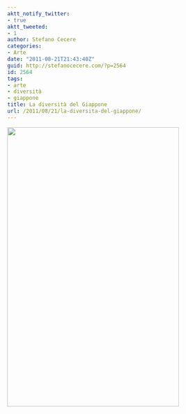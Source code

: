 ```yaml
---
aktt_notify_twitter:
- true
aktt_tweeted:
- 1
author: Stefano Cecere
categories:
- Arte
date: "2011-08-21T21:43:40Z"
guid: http://stefanocecere.com/?p=2564
id: 2564
tags:
- arte
- diversità
- giappone
title: La diversità del Giappone
url: /2011/08/21/la-diversita-del-giappone/
---
```


<img class="alignnone size-full wp-image-2565" title="giappone" src="http://stefanocecere.com/wp-content/uploads/sites/3/2011/08/giappone.jpg" alt="" width="394" height="640" srcset="http://stefanocecere.com/wp-content/uploads/sites/3/2011/08/giappone.jpg 394w, http://stefanocecere.com/wp-content/uploads/sites/3/2011/08/giappone-185x300.jpg 185w" sizes="(max-width: 394px) 100vw, 394px" />